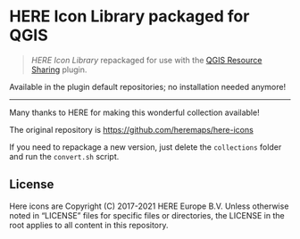 # HERE Icon Library packaged for QGIS

> *HERE Icon Library* repackaged for use with the [QGIS Resource Sharing](https://qgis-contribution.github.io/QGIS-ResourceSharing/) plugin.

Available in the plugin default repositories; no installation needed anymore!


--- 
Many thanks to HERE for making this wonderful collection available!

The original repository is https://github.com/heremaps/here-icons

If you need to repackage a new version, just delete the `collections` folder and run the `convert.sh` script.


## License
Here icons are Copyright (C) 2017-2021 HERE Europe B.V. Unless otherwise noted in “LICENSE” files for specific files or directories, the LICENSE in the root applies to all content in this repository.
